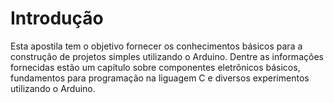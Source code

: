 # Introdução

Esta apostila tem o objetivo fornecer os conhecimentos básicos para a construção de projetos simples utilizando o Arduino. Dentre as informações fornecidas estão um capítulo sobre componentes eletrônicos básicos, fundamentos para programação na liguagem C e diversos experimentos utilizando o Arduino.

